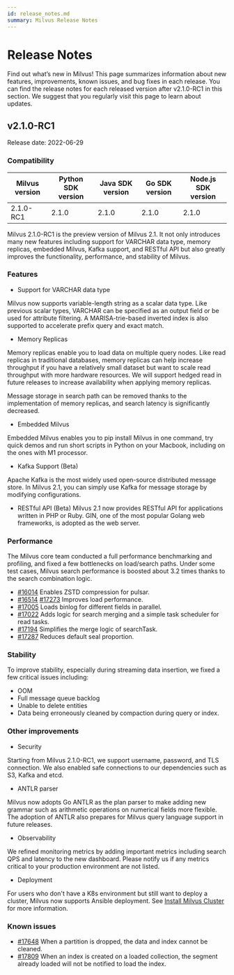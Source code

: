 ```yaml
---
id: release_notes.md
summary: Milvus Release Notes
---
```

# Release Notes

Find out what’s new in Milvus! This page summarizes information about new features, improvements, known issues, and bug fixes in each release. You can find the release notes for each released version after v2.1.0-RC1 in this section. We suggest that you regularly visit this page to learn about updates.

## v2.1.0-RC1

Release date: 2022-06-29

<h3 id="v2.1.0-RC1">Compatibility</h3>

<table class="version">
	<thead>
	<tr>
		<th>Milvus version</th>
		<th>Python SDK version</th>
		<th>Java SDK version</th>
		<th>Go SDK version</th>
		<th>Node.js SDK version</th>
	</tr>
	</thead>
	<tbody>
	<tr>
		<td>2.1.0-RC1</td>
		<td>2.1.0</td>
		<td>2.1.0</td>
		<td>2.1.0</td>
		<td>2.1.0</td>
	</tr>
	</tbody>
</table>


Milvus 2.1.0-RC1 is the preview version of Milvus 2.1. It not only introduces many new features including support for VARCHAR data type, memory replicas, embedded Milvus, Kafka support, and RESTful API but also greatly improves the functionality, performance, and stability of Milvus. 

<h3 id="v2.1.0-RC1">Features</h3>

- Support for VARCHAR data type

Milvus now supports variable-length string as a scalar data type. Like previous scalar types, VARCHAR can be specified as an output field or be used for attribute filtering. A MARISA-trie-based inverted index is also supported to accelerate prefix query and exact match.

- Memory Replicas

Memory replicas enable you to load data on multiple query nodes. Like read replicas in traditional databases, memory replicas can help increase throughput if you have a relatively small dataset but want to scale read throughput with more hardware resources. We will support hedged read in future releases to increase availability when applying memory replicas.

Message storage in search path can be removed thanks to the implementation of memory replicas, and search latency is significantly decreased.

- Embedded Milvus

Embedded Milvus enables you to pip install Milvus in one command, try quick demos and run short scripts in Python on your Macbook, including on the ones with M1 processor. 

- Kafka Support (Beta)

Apache Kafka is the most widely used open-source distributed message store. In Milvus 2.1, you can simply use Kafka for message storage by modifying configurations. 

- RESTful API (Beta)
Milvus 2.1 now provides RESTful API for applications written in PHP or Ruby. GIN, one of the most popular Golang web frameworks, is adopted as the web server.

<h3 id="v2.1.0-RC1">Performance</h3>

The Milvus core team conducted a full performance benchmarking and profiling, and fixed a few bottlenecks on load/search paths. Under some test cases, Milvus search performance is boosted about 3.2 times thanks to the search combination logic.
- [#16014](https://github.com/milvus-io/milvus/pull/16014) Enables ZSTD compression for pulsar.
- [#16514](https://github.com/milvus-io/milvus/pull/16514) [#17273](https://github.com/milvus-io/milvus/pull/17273) Improves load performance.
- [#17005](https://github.com/milvus-io/milvus/pull/17005) Loads binlog for different fields in parallel. 
- [#17022](https://github.com/milvus-io/milvus/pull/17022) Adds logic for search merging and a simple task scheduler for read tasks.
- [#17194](https://github.com/milvus-io/milvus/pull/17194) Simplifies the merge logic of searchTask.
- [#17287](https://github.com/milvus-io/milvus/pull/17287) Reduces default seal proportion. 

<h3 id="v2.1.0-RC1">Stability</h3>

To improve stability, especially during streaming data insertion, we fixed a few critical issues including: 
- OOM
- Full message queue backlog
- Unable to delete entities
- Data being erroneously cleaned by compaction during query or index.

<h3 id="v2.1.0-RC1">Other improvements</h3>

- Security 

Starting from Milvus 2.1.0-RC1, we support username, password, and TLS connection. We also enabled safe connections to our dependencies such as S3, Kafka and etcd.

- ANTLR parser

Milvus now adopts Go ANTLR as the plan parser to make adding new grammar such as arithmetic operations on numerical fields more flexible. The adoption of ANTLR also prepares for Milvus query language support in future releases.

- Observability

We refined monitoring metrics by adding important metrics including search QPS and latency to the new dashboard. Please notify us if any metrics critical to your production environment are not listed.

- Deployment

For users who don't have a K8s environment but still want to deploy a cluster, Milvus now supports Ansible deployment. See [Install Milvus Cluster](https://milvus.io/docs/install_cluster-ansible.md) for more information.

<h3 id="v2.1.0-RC1">Known issues</h3>

- [#17648](https://github.com/milvus-io/milvus/issues/17648) When a partition is dropped, the data and index cannot be cleaned. 
- [#17809](https://github.com/milvus-io/milvus/issues/17809) When an index is created on a loaded collection, the segment already loaded will not be notified to load the index.

